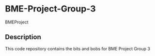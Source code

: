 # BME-Project-Group-3
BMEProject

## Description
This code repository contains the bits and bobs for BME Project Group 3
